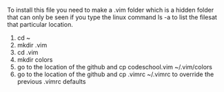 To install this file you need to make a .vim folder which is a hidden folder that can only be seen if you type the linux command ls -a to list the filesat that particular location.

1. cd ~ 
2. mkdir .vim 
3. cd .vim
4. mkdir colors
5. go to the location of the github and cp codeschool.vim ~/.vim/colors
6. go to the location of the github and cp .vimrc ~/.vimrc 
to override the previous .vimrc defaults
